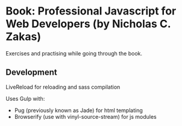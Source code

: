 # Book: Professional Javascript for Web Developers (by Nicholas C. Zakas)

Exercises and practising while going through the book.

## Development

<!-- todo replace with BrowserSync -->
LiveReload for reloading and sass compilation

Uses Gulp with:
- Pug (previously known as Jade) for html templating
- Browserify (use with vinyl-source-stream) for js modules

